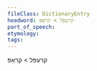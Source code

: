 ```yaml
---
fileClass: DictionaryEntry
headword: קרעפּל > קראַפּ
part_of_speech: 
etymology: 
tags: 
---
```

קרעפּל > קראַפּ